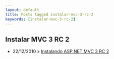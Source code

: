 ```yaml
---
layout: default
title: Posts tagged instalar-mvc-3-rc-2
keywords: [instalar-mvc-3-rc-2]
---
```

<h2 class="category">Instalar MVC 3 RC 2</h2>
<ul class="posts">
<li>
<p>
<span class="date">22/12/2010</span> &raquo; 
<a href="/blog/instalando-asp-net-mvc-3-rc-2">Instalando ASP.NET MVC 3 RC 2</a>
</p>
</li> 
</ul>
